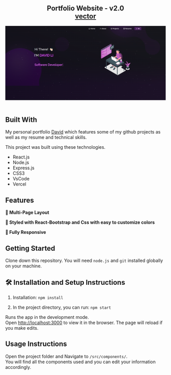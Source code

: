 <h2 align="center">
  Portfolio Website - v2.0<br/>
  <a href="https://david.vercel.app/" target="_blank">vector</a>
</h2>
<div align="center">
  <img alt="Demo" src="./Images/readme-img1.png" />
</div>

<br/>




## Built With

My personal portfolio <a href="https://david.vercel.app/" target="_blank">David</a> which features some of my github projects as well as my resume and technical skills.<br/>

This project was built using these technologies.

- React.js
- Node.js
- Express.js
- CSS3
- VsCode
- Vercel

## Features

**📖 Multi-Page Layout**

**🎨 Styled with React-Bootstrap and Css with easy to customize colors**

**📱 Fully Responsive**

## Getting Started

Clone down this repository. You will need `node.js` and `git` installed globally on your machine.

## 🛠 Installation and Setup Instructions

1. Installation: `npm install`

2. In the project directory, you can run: `npm start`

Runs the app in the development mode.\
Open [http://localhost:3000](http://localhost:3000) to view it in the browser.
The page will reload if you make edits.

## Usage Instructions

Open the project folder and Navigate to `/src/components/`. <br/>
You will find all the components used and you can edit your information accordingly.

